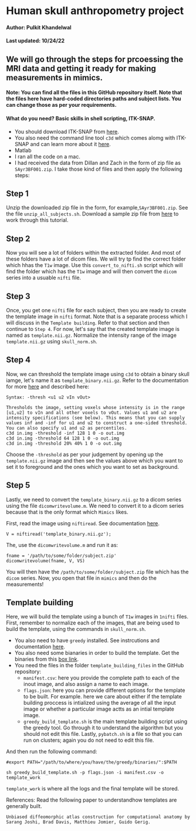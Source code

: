 # Human skull anthropometry project
#### Author: Pulkit Khandelwal
#### Last updated: 10/24/22
## We will go through the steps for prcoessing the MRI data and getting it ready for making measurements in mimics.
#### Note: You can find all the files in this GitHub repository itself. Note that the files here have hard-coded directories paths and subject lists. You can change those as per your requirements.

#### What do you need? Basic skills in shell scripting, ITK-SNAP.
- You should download ITK-SNAP from [here](http://www.itksnap.org/pmwiki/pmwiki.php).
- You also need the command line tool `c3d` which comes alomg with ITK-SNAP and can learn more about it [here](http://www.itksnap.org/pmwiki/pmwiki.php?n=Convert3D.Convert3D).
- Matlab
- I ran all the code on a mac.
- I had received the data from Dillan and Zach in the form of zip file as `SAyr3BF001.zip`. I take those kind of files and then apply the following steps:

## Step 1
Unzip the downloaded zip file in the form, for example,`SAyr3BF001.zip`. See the file `unzip_all_subjects.sh`. Download a sample zip file from [here](https://upenn.box.com/s/zbw8m7ttsscuq664ee512z33cre9eitd) to work through this tutorial.

## Step 2
Now you will see a lot of folders within the extracted folder. And most of these folders have a lot of dicom files. We will try tp find the correct folder which hhas the `T1w` image. Use this `convert_to_nifti.sh` script which will find the folder which has the `T1w` image and will then convert the `dicom` series into a usuable `nifti` file.

## Step 3
Once, you get one `nifti` file for each subject, then you are ready to create the template image in `nifti` format. Note that is a separate process which I will discuss in the `Template building`. Refer to that section and then continue to `Step 4`. For now, let's say that the created template image is named as `template.nii.gz`. Normalize the intensity range of the image `template.nii.gz` using `skull_norm.sh`.

## Step 4
Now, we can threshold the template image using `c3d` to obtain a binary skull iamge, let's name it as `template_binary.nii.gz`. Refer to the documentation for more [here](http://www.itksnap.org/pmwiki/pmwiki.php?n=Convert3D.Documentation) and described here:

```-thresh, -threshold: Binary thresholding
Syntax: -thresh <u1 u2 vIn vOut>

Thresholds the image, setting voxels whose intensity is in the range [u1,u2] to vIn and all other voxels to vOut. Values u1 and u2 are intensity specifications (see below). This means that you can supply values inf and -inf for u1 and u2 to construct a one-sided threshold. You can also specify u1 and u2 as percentiles.
c3d in.img -threshold -inf 128 1 0 -o out.img
c3d in.img -threshold 64 128 1 0 -o out.img
c3d in.img -threshold 20% 40% 1 0 -o out.img
```

Choose the `-threshold` as per your judgement by opening up the `template.nii.gz` image and then see the values above which you want to set it to foreground and the ones which you want to set as background.

## Step 5
Lastly, we need to convert the `template_binary.nii.gz` to a dicom series using the file `dicomwritevolume.m`. We need to convert it to a dicom series because that is the only format which `Mimics` likes.

First, read the image using `niftiread`. See documentation [here](https://www.mathworks.com/help/images/ref/niftiread.html).

```
V = niftiread('template_binary.nii.gz');
```

The, use the `dicomwritevolume.m` and run it as:
```VS = [1 1 1] % this the voxel spacing and send the correct ones for your image.
fname = '/path/to/some/folder/subject.zip'
dicomwritevolume(fname, V, VS)
```
You will then have the `/path/to/some/folder/subject.zip` file which has the `dicom` series. Now, you open that file in `mimics` and then do the measurements!

## Template building
Here, we will build the template using a bunch of `T1w` images in `1nifti` files. First, remember to normalize each of the images, that are being used to build the template, using the commands in `skull_norm.sh`.

- You also need to have `greedy` installed. See instrcutions and documentation [here]().
- You also need some bianaries in order to build the template. Get the binaries from this [box link](https://upenn.box.com/s/5zzhfo1jjcdtttzhjap8syx865kth5m4).
- You need the files in the folder `template_building_files` in the GitHub repository:
  - `manifest.csv`: here you provide the complete path to each of the inout image, and also assign a name to each image.
  - `flags.json`: here you can provide different options for the template to be built. For example. here we care about either if the template building proccess is intialized using the average of all the input image or whether a particular image actts as an intial template image.
  - `greedy_build_template.sh` is the main template building script using the greedy tool. Go through it to understand the algorithm but you should not edit this file. Lastly, `pybatch.sh` is a file so that you can run on clusters; again you do not need to edit this file. 


And then run the following command:
```
#export PATH="/path/to/where/you/have/the/greedy/binaries/":$PATH

sh greedy_build_template.sh -p flags.json -i manifest.csv -o template_work
```
`template_work` is where all the logs and the final template will be stored.

References: Read the following paper to understandhow templates are generally built.
```
Unbiased diffeomorphic atlas construction for computational anatomy by Sarang Joshi, Brad Davis, Matthieu Jomier, Guido Gerig.
```
